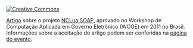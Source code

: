 [![Creative Commons](https://img.shields.io/badge/license-CC--BY--NC--ND%204.0-orange.svg?style=flat-square)](http://creativecommons.org/licenses/by-nc-nd/4.0/)

[Artigo](wcge-artigo-nclua-soap.pdf) sobre o projeto [NCLua SOAP](https://github.com/manoelcampos/NCLuaSOAP/), aprovado no Workshop de Computação Aplicada em Governo Eletrônico (WCGE) em 2011 no Brasil. Informações sobre a aceitação do artigo podem ser conferidas na [página do evento](http://www4.serpro.gov.br/wcge2011/artigos-selecionados).